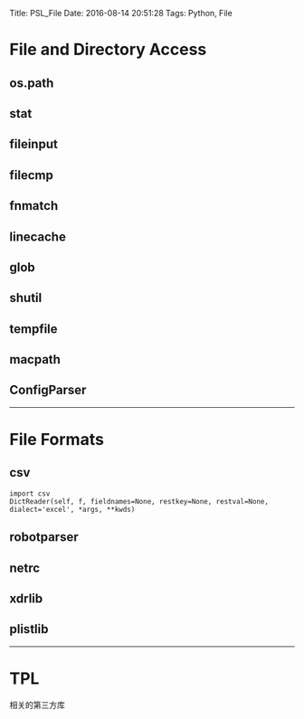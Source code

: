 Title: PSL_File
Date: 2016-08-14 20:51:28
Tags: Python, File



# File and Directory Access

## os.path

## stat

## fileinput

## filecmp

## fnmatch

## linecache

## glob

## shutil

## tempfile

## macpath

## ConfigParser

***

# File Formats

## csv

    import csv
    DictReader(self, f, fieldnames=None, restkey=None, restval=None, dialect='excel', *args, **kwds)

## robotparser

## netrc

## xdrlib

## plistlib

***

# TPL

相关的第三方库
